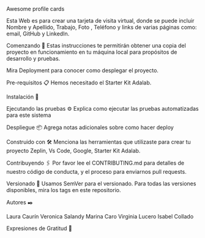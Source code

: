 Awesome profile cards

Esta Web es para crear una tarjeta de visita virtual, donde se puede incluir Nombre y Apellido, Trabajo, Foto , Teléfono y links de varias páginas como: email, GitHub y LinkedIn.

Comenzando 🚀
Estas instrucciones te permitirán obtener una copia del proyecto en funcionamiento en tu máquina local para propósitos de desarrollo y pruebas.

Mira Deployment para conocer como desplegar el proyecto.

Pre-requisitos 📋
Hemos necesitado el Starter Kit Adalab.

Instalación 🔧

Ejecutando las pruebas ⚙️
Explica como ejecutar las pruebas automatizadas para este sistema

Despliegue 📦
Agrega notas adicionales sobre como hacer deploy

Construido con 🛠️
Menciona las herramientas que utilizaste para crear tu proyecto
Zeplin,
Vs Code,
Google,
Starter Kit Adalab.

Contribuyendo 🖇️
Por favor lee el CONTRIBUTING.md para detalles de nuestro código de conducta, y el proceso para enviarnos pull requests.

Versionado 📌
Usamos SemVer para el versionado. Para todas las versiones disponibles, mira los tags en este repositorio.

Autores ✒️

Laura Caurín
Veronica Salandy
Marina Caro
Virginia Lucero
Isabel Collado

Expresiones de Gratitud 🎁
